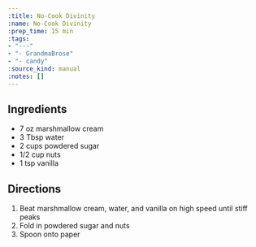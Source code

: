 ```yaml
---
:title: No-Cook Divinity
:name: No-Cook Divinity
:prep_time: 15 min
:tags:
- "---"
- "- GrandmaBrose"
- "- candy"
:source_kind: manual
:notes: []
---
```


## Ingredients
- 7 oz marshmallow cream
- 3 Tbsp water
- 2 cups powdered sugar
- 1/2 cup nuts
- 1 tsp vanilla


## Directions
1. Beat marshmallow cream, water, and vanilla on high speed until stiff peaks
2. Fold in powdered sugar and nuts
3. Spoon onto paper
